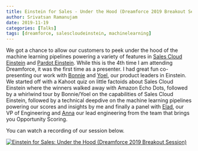 ```yaml
---
title: Einstein for Sales - Under the Hood (Dreamforce 2019 Breakout Session)
author: Srivatsan Ramanujam
date: 2019-11-19
categories: [Talks]
tags: [dreamforce, salescloudeinstein, machinelearning]
---
```


We got a chance to allow our customers to peek under the hood of the machine learning pipelines powering a variety of features in [Sales Cloud Einstein]() and [Pardot Einstein](). While this is the 4th time I am attending Dreamforce, it was the first time as a presenter. I had great fun co-presenting our work with [Bonnie](https://www.linkedin.com/in/bonnie-parisi-formerly-gold-0464032) and [Yoel](https://il.linkedin.com/in/yamir), our product leaders in Einstein. We started off with a Kahoot quiz on little factoids about Sales Cloud Einstein where the winners walked away with Amazon Echo Dots, followed by a whirlwind tour by Bonnie/Yoel on the capabilities of Sales Cloud Einstein, followed by a technical deepdive on the machine learning pipelines powering our scores and insights by me and finally a panel with [Elad](https://www.linkedin.com/in/eladdonsky/), our VP of Engineering and [Anna](https://il.linkedin.com/in/anna-reznikov-6a339799) our lead engineering from the team that brings you Opportunity Scoring. 

You can watch a recording of our session below.

[![Einstein for Sales: Under the Hood (Dreamforce 2019 Breakout Session)](https://raw.githubusercontent.com/vatsan/vatsan.github.io/master/assets/img/sample/einstein_for_sales_under_the_hood_df_2019.png)](https://www.salesforce.com/video/7800039/)
